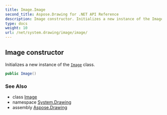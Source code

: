 ```yaml
---
title: Image.Image
second_title: Aspose.Drawing for .NET API Reference
description: Image constructor. Initializes a new instance of the Image class
type: docs
weight: 10
url: /net/system.drawing/image/image/
---
```

## Image constructor

Initializes a new instance of the [`Image`](../) class.

```csharp
public Image()
```

### See Also

* class [Image](../)
* namespace [System.Drawing](../../image/)
* assembly [Aspose.Drawing](../../../)


